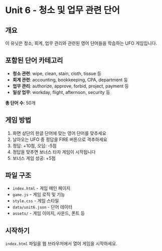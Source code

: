 # Unit 6 - 청소 및 업무 관련 단어

## 개요
이 유닛은 청소, 회계, 업무 관리와 관련된 영어 단어들을 학습하는 UFO 게임입니다.

## 포함된 단어 카테고리
- **청소 관련**: wipe, clean, stain, cloth, tissue 등
- **회계 관련**: accounting, bookkeeping, CPA, department 등
- **업무 관리**: authorize, approve, forbid, project, payment 등
- **일상 업무**: workday, flight, afternoon, security 등

**총 단어 수**: 50개

## 게임 방법
1. 화면 상단의 한글 단어에 맞는 영어 단어를 맞추세요
2. 날아오는 UFO 중 정답을 FIRE 버튼으로 격추하세요
3. 정답: +10점, 오답: -5점
4. 정답을 맞추면 보너스 타자 게임이 시작됩니다
5. 보너스 게임 성공: +5점

## 파일 구조
- `index.html` - 게임 메인 페이지
- `game.js` - 게임 로직 및 기능
- `style.css` - 게임 스타일
- `data/unit6.json` - 단어 데이터
- `assets/` - 게임 이미지, 사운드, 폰트 등

## 시작하기
`index.html` 파일을 웹 브라우저에서 열어 게임을 시작하세요.
